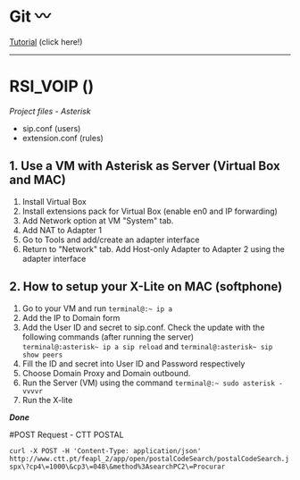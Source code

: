 # Git    :wavy_dash:

 [Tutorial](https://github.com/bmalbusca/git_getting_started) (click here!)



________

# RSI_VOIP ()

 *Project files - Asterisk* 

  - sip.conf (users)
  - extension.conf (rules)


## 1. Use a VM with Asterisk as Server (Virtual Box and MAC)

1. Install Virtual Box
2. Install extensions pack for Virtual Box (enable en0 and IP forwarding)
3. Add Network option at VM "System" tab.
4. Add NAT to Adapter 1
5. Go to Tools and add/create an adapter interface
6. Return to "Network" tab. Add Host-only Adapter to Adapter 2  using the adapter interface   



## 2. How to setup your X-Lite on MAC (softphone)

1. Go to your VM and run ``terminal@:~ ip a``
2. Add the IP to Domain form
3. Add the User ID and secret to sip.conf. Check the update with the following commands (after running the server)  
``terminal@:asterisk~ ip a sip reload`` and ``terminal@:asterisk~ sip show peers``
4. Fill the ID and secret into User ID and Password respectively
5. Choose Domain Proxy and Domain outbound. 
6. Run the Server (VM) using the command ``terminal@:~ sudo asterisk -vvvvr``
7. Run the X-lite 

***Done***


#POST Request - CTT POSTAL

``` curl -X POST -H 'Content-Type: application/json'  http://www.ctt.pt/feapl_2/app/open/postalCodeSearch/postalCodeSearch.jspx\?cp4\=1000\&cp3\=048\&method%3AsearchPC2\=Procurar ```
